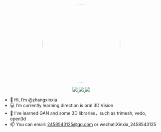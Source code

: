 <div align="center" ><img style="width:250px; height:250px; border-radius:100%;" src="https://github.com/sindre97/sindre97/blob/main/img/dental-zahnschema-FDI.jpg"></div>
<p align="center">
   <a href="https://trimsh.org/">
  <img src="https://img.shields.io/badge/trimesh-blue?logo=t&logoColor=white">
 </a>
 <a href="https://vedo.embl.es/autodocs/content/vedo/vedo.html">
  <img src="https://img.shields.io/badge/vedo-green?logo=v&logoColor=white">
 </a>
 <a href="http://www.open3d.org/docs/release/tutorial/geometry/index.html">
  <img src="https://img.shields.io/badge/open3d-red?logo=&logoColor=white">
 </a>
 </p>

- 👋 Hi, I’m @zhangxinxia
- 💻 I’m currently learning direction is oral 3D Vision
- 🌱 I’ve learned GAN and some 3D libraries，such as trimesh, vedo, open3d
- 📫 You can email: 2458543125@qq.com or wechat:Xinxia_2458543125

<!--
**Zhangxx-NaMuu/Zhangxx-NaMuu** is a ✨ _special_ ✨ repository because its `README.md` (this file) appears on your GitHub profile.

Here are some ideas to get you started:
-->
